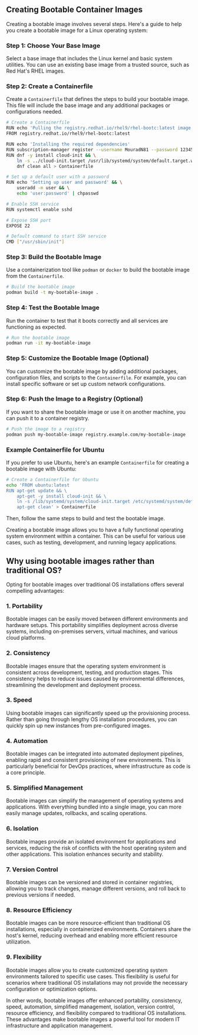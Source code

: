 ## Creating Bootable Container Images

Creating a bootable image involves several steps. Here's a guide to help you create a bootable image for a Linux operating system:

### Step 1: Choose Your Base Image
Select a base image that includes the Linux kernel and basic system utilities. You can use an existing base image from a trusted source, such as Red Hat's RHEL images.

### Step 2: Create a Containerfile
Create a `Containerfile` that defines the steps to build your bootable image. This file will include the base image and any additional packages or configurations needed.

```sh
# Create a Containerfile
RUN echo 'Pulling the registry.redhat.io/rhel9/rhel-bootc:latest image'
FROM registry.redhat.io/rhel9/rhel-bootc:latest

RUN echo 'Installing the required dependencies'
RUN subscription-manager register --username MouradN81 --password 12345678
RUN dnf -y install cloud-init && \
    ln -s ../cloud-init.target /usr/lib/systemd/system/default.target.wants && \
    dnf clean all > Containerfile

# Set up a default user with a password
RUN echo 'Setting up user and password' && \
    useradd -m user && \
    echo 'user:password' | chpasswd

# Enable SSH service
RUN systemctl enable sshd

# Expose SSH port
EXPOSE 22

# Default command to start SSH service
CMD ["/usr/sbin/init"]
```

### Step 3: Build the Bootable Image
Use a containerization tool like `podman` or `docker` to build the bootable image from the `Containerfile`.

```sh
# Build the bootable image
podman build -t my-bootable-image .
```

### Step 4: Test the Bootable Image
Run the container to test that it boots correctly and all services are functioning as expected.

```sh
# Run the bootable image
podman run -it my-bootable-image
```

### Step 5: Customize the Bootable Image (Optional)
You can customize the bootable image by adding additional packages, configuration files, and scripts to the `Containerfile`. For example, you can install specific software or set up custom network configurations.

### Step 6: Push the Image to a Registry (Optional)
If you want to share the bootable image or use it on another machine, you can push it to a container registry.

```sh
# Push the image to a registry
podman push my-bootable-image registry.example.com/my-bootable-image
```

### Example Containerfile for Ubuntu
If you prefer to use Ubuntu, here's an example `Containerfile` for creating a bootable image with Ubuntu:

```sh
# Create a Containerfile for Ubuntu
echo 'FROM ubuntu:latest
RUN apt-get update && \
    apt-get -y install cloud-init && \
    ln -s /lib/systemd/system/cloud-init.target /etc/systemd/system/default.target.wants/cloud-init.target && \
    apt-get clean' > Containerfile
```

Then, follow the same steps to build and test the bootable image.

Creating a bootable image allows you to have a fully functional operating system environment within a container. This can be useful for various use cases, such as testing, development, and running legacy applications.

## Why using bootable images rather than traditional OS?

Opting for bootable images over traditional OS installations offers several compelling advantages:

### 1. **Portability**
Bootable images can be easily moved between different environments and hardware setups. This portability simplifies deployment across diverse systems, including on-premises servers, virtual machines, and various cloud platforms.

### 2. **Consistency**
Bootable images ensure that the operating system environment is consistent across development, testing, and production stages. This consistency helps to reduce issues caused by environmental differences, streamlining the development and deployment process.

### 3. **Speed**
Using bootable images can significantly speed up the provisioning process. Rather than going through lengthy OS installation procedures, you can quickly spin up new instances from pre-configured images.

### 4. **Automation**
Bootable images can be integrated into automated deployment pipelines, enabling rapid and consistent provisioning of new environments. This is particularly beneficial for DevOps practices, where infrastructure as code is a core principle.

### 5. **Simplified Management**
Bootable images can simplify the management of operating systems and applications. With everything bundled into a single image, you can more easily manage updates, rollbacks, and scaling operations.

### 6. **Isolation**
Bootable images provide an isolated environment for applications and services, reducing the risk of conflicts with the host operating system and other applications. This isolation enhances security and stability.

### 7. **Version Control**
Bootable images can be versioned and stored in container registries, allowing you to track changes, manage different versions, and roll back to previous versions if needed.

### 8. **Resource Efficiency**
Bootable images can be more resource-efficient than traditional OS installations, especially in containerized environments. Containers share the host's kernel, reducing overhead and enabling more efficient resource utilization.

### 9. **Flexibility**
Bootable images allow you to create customized operating system environments tailored to specific use cases. This flexibility is useful for scenarios where traditional OS installations may not provide the necessary configuration or optimization options.

In other words, bootable images offer enhanced portability, consistency, speed, automation, simplified management, isolation, version control, resource efficiency, and flexibility compared to traditional OS installations. These advantages make bootable images a powerful tool for modern IT infrastructure and application management.
